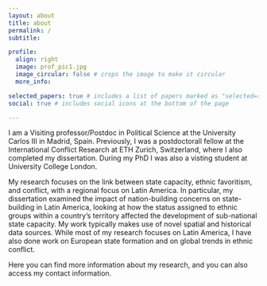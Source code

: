 ```yaml
---
layout: about
title: about
permalink: /
subtitle:  

profile:
  align: right
  image: prof_pic1.jpg
  image_circular: false # crops the image to make it circular
  more_info: 

selected_papers: true # includes a list of papers marked as "selected={true}"
social: true # includes social icons at the bottom of the page

---
```


I am a Visiting professor/Postdoc in Political Science at the University Carlos III in Madrid, Spain. Previously, I was a postdoctorall fellow at the International Conflict Research at ETH Zurich, Switzerland, where I also completed my dissertation. During my PhD I was also a visting student at University College London. 

My research focuses on the link between state capacity, ethnic favoritism, and conflict, with a regional focus on Latin America. In particular, my dissertation examined the impact of nation-building concerns on state-building in Latin America, looking at how the status assigned to ethnic groups within a country’s territory affected the development of sub-national state capacity. My work typically makes use of novel spatial and historical data sources. While most of my research focuses on Latin America, I have also done work on European state formation and on global trends in ethnic conflict. 

Here you can find more information about my research, and you can also access my contact information.

